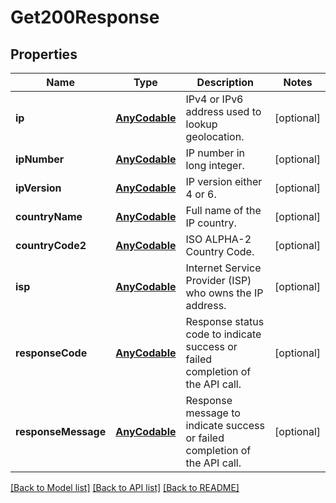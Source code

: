 # Get200Response

## Properties
Name | Type | Description | Notes
------------ | ------------- | ------------- | -------------
**ip** | [**AnyCodable**](.md) | IPv4 or IPv6 address used to lookup geolocation. | [optional] 
**ipNumber** | [**AnyCodable**](.md) | IP number in long integer. | [optional] 
**ipVersion** | [**AnyCodable**](.md) | IP version either 4 or 6. | [optional] 
**countryName** | [**AnyCodable**](.md) | Full name of the IP country. | [optional] 
**countryCode2** | [**AnyCodable**](.md) | ISO ALPHA-2 Country Code. | [optional] 
**isp** | [**AnyCodable**](.md) | Internet Service Provider (ISP) who owns the IP address. | [optional] 
**responseCode** | [**AnyCodable**](.md) | Response status code to indicate success or failed completion of the API call. | [optional] 
**responseMessage** | [**AnyCodable**](.md) | Response message to indicate success or failed completion of the API call. | [optional] 

[[Back to Model list]](../README.md#documentation-for-models) [[Back to API list]](../README.md#documentation-for-api-endpoints) [[Back to README]](../README.md)


